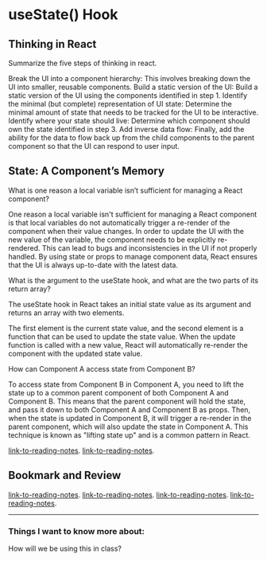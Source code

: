 # useState() Hook

## Thinking in React

Summarize the five steps of thinking in react.

Break the UI into a component hierarchy: This involves breaking down the UI into smaller, reusable components.
Build a static version of the UI: Build a static version of the UI using the components identified in step 1.
Identify the minimal (but complete) representation of UI state: Determine the minimal amount of state that needs to be tracked for the UI to be interactive.
Identify where your state should live: Determine which component should own the state identified in step 3.
Add inverse data flow: Finally, add the ability for the data to flow back up from the child components to the parent component so that the UI can respond to user input.

## State: A Component’s Memory

What is one reason a local variable isn’t sufficient for managing a React component?

One reason a local variable isn't sufficient for managing a React component is that local variables do not automatically trigger a re-render of the component when their value changes. In order to update the UI with the new value of the variable, the component needs to be explicitly re-rendered. This can lead to bugs and inconsistencies in the UI if not properly handled. By using state or props to manage component data, React ensures that the UI is always up-to-date with the latest data.

What is the argument to the useState hook, and what are the two parts of its return array?

The useState hook in React takes an initial state value as its argument and returns an array with two elements.

The first element is the current state value, and the second element is a function that can be used to update the state value. When the update function is called with a new value, React will automatically re-render the component with the updated state value.

How can Component A access state from Component B?

To access state from Component B in Component A, you need to lift the state up to a common parent component of both Component A and Component B. This means that the parent component will hold the state, and pass it down to both Component A and Component B as props. Then, when the state is updated in Component B, it will trigger a re-render in the parent component, which will also update the state in Component A. This technique is known as "lifting state up" and is a common pattern in React.

[link-to-reading-notes](https://react.dev/learn/thinking-in-react).
[link-to-reading-notes](https://react.dev/learn/state-a-components-memory).

## Bookmark and Review

[link-to-reading-notes](https://react.dev/learn/passing-props-to-a-component).
[link-to-reading-notes](https://react.dev/learn/rendering-lists).
[link-to-reading-notes](https://react.dev/learn/state-as-a-snapshot).
[link-to-reading-notes](https://react.dev/reference/react/useState).

*************************************************************************************************************

### Things I want to know more about:

How will we be using this in class?